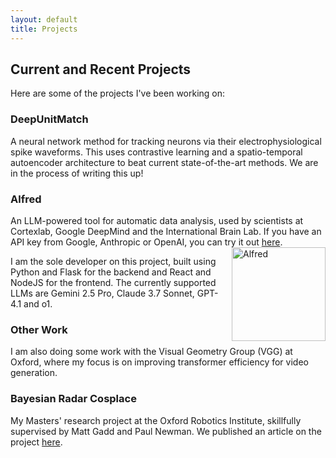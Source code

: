 ```yaml
---
layout: default
title: Projects
---
```


## Current and Recent Projects

Here are some of the projects I've been working on:

### DeepUnitMatch
A neural network method for tracking neurons via their electrophysiological spike waveforms. This uses contrastive learning and a spatio-temporal autoencoder architecture to beat current state-of-the-art methods. We are in the process of writing this up!
### Alfred
An LLM-powered tool for automatic data analysis, used by scientists at Cortexlab, Google DeepMind and the International Brain Lab. If you have an API key from Google, Anthropic or OpenAI, you can try it out [here](https://alfred-g6uv.onrender.com/).
<img src="{{ '/assets/images/alfred-logo.png' | relative_url }}" alt="Alfred" style="float: right; width: 150px; margin-left: 20px;">

I am the sole developer on this project, built using Python and Flask for the backend and React and NodeJS for the frontend. The currently supported LLMs are Gemini 2.5 Pro, Claude 3.7 Sonnet, GPT-4.1 and o1.
### Other Work
I am also doing some work with the Visual Geometry Group (VGG) at Oxford, where my focus is on improving transformer efficiency for video generation.

### Bayesian Radar Cosplace
My Masters' research project at the Oxford Robotics Institute, skillfully supervised by Matt Gadd and Paul Newman. We published an article on the project [here](https://doi.org/10.1049/rsn2.70002).
